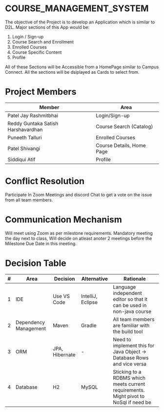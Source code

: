# COURSE_MANAGEMENT_SYSTEM
The objective of the Project is to develop an Application which is similar to D2L. Major sections of this App would be:
1. Login / Sign-up
2. Course Search and Enrollment
3. Enrolled Courses
4. Course Specific Content
5. Profile

All of these Sections will be Accessible from a HomePage similar to Campus Connect. All the sections will be dsiplayed as Cards to select from.

# Project Members

| Member                               | Area                                 |
|--------------------------------------|--------------------------------------|
| Patel Jay Rashmitbhai                | Login/Sign-up                        |
| Reddy Guntaka Satish Harshavardhan   | Course Search (Catalog)              |
| Puneeth Talluri                      | Enrolled Courses                     |
| Patel Shivangi                       | Course Details, Home Page            |
| Siddiqui Atif                        | Profile                              |


# Conflict Resolution 
Participate In Zoom Meetings and discord Chat to get a vote on the issue from all team members.


# Communication Mechanism
Will meet using Zoom as per milestone requirements. Mandatory meeting the day next to class, Will decide on atleast anoter 2 meetings before the Milestone Due Date in this meeting.

# Decision Table

| # | Area                 | Decision              | Alternative             | Rationale                                                                             |
|---|----------------------|-----------------------|-------------------------|---------------------------------------------------------------------------------------|
| 1 | IDE                  | Use VS Code           | IntelliJ, Eclipse       | Language independent editor so that it can be used in non-java course                 |
| 2 | Dependency Management| Maven                 | Gradle                  | All team members are familiar with the build tool                                     |
| 3 | ORM                  | JPA, Hibernate        | -                       | Need to implement this for Java Object -> Database Rows and vice versa                |
| 4 | Database             | H2                    | MySQL                   | Sticking to a RDBMS which meets current requirements. Might pivot to NoSql if need be |



